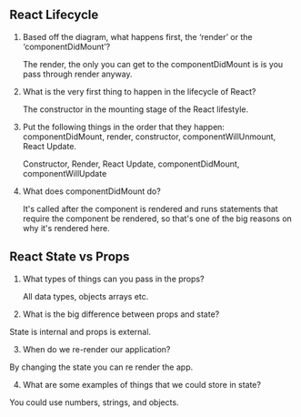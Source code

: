 ## React Lifecycle
1. Based off the diagram, what happens first, the ‘render’ or the ‘componentDidMount’?

    The render, the only you can get to the componentDidMount is is you pass through render anyway.

2. What is the very first thing to happen in the lifecycle of React?

    The constructor in the mounting stage of the React lifestyle.

3. Put the following things in the order that they happen: componentDidMount, render, constructor, componentWillUnmount, React Update.

    Constructor, Render, React Update, componentDidMount, componentWillUpdate

4. What does componentDidMount do?

    It's called after the component is rendered and runs statements that require the component be rendered, so that's one of the big reasons on why it's rendered here.

## React State vs Props
1. What types of things can you pass in the props?

   All data types, objects arrays etc.

2. What is the big difference between props and state?

State is internal and props is external.

3. When do we re-render our application?

By changing the state you can re render the app.

4. What are some examples of things that we could store in state?

You could use numbers, strings, and objects.
